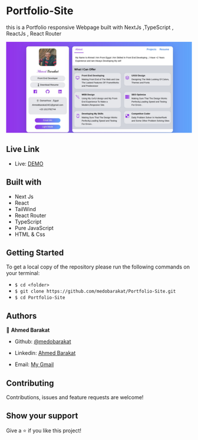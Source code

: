 # Portfolio-Site
this is a Portfolio responsive Webpage built with NextJs ,TypeScript ,  ReactJs , React Router

![screenshot](./public/screenshot.png)

## Live Link

- Live: [DEMO](https://ahmedporfolio.vercel.app/)

## Built with

- Next Js
- React
- TailWind
- React Router
- TypeScript
- Pure JavaScript
- HTML & Css

## Getting Started
To get a local copy of the repository please run the following commands on your terminal:
- ```$ cd <folder>```
- ```$ git clone https://github.com/medobarakat/Portfolio-Site.git ```
- ```$ cd Portfolio-Site ```


## Authors

👤 **Ahmed Barakat**
- Github: [@medobarakat](https://github.com/medobarakat)

- Linkedin: [Ahmed Barakat](https://www.linkedin.com/in/ahmed-barakat-dev/)

- Email: [My Gmail](ahmedbarakat2401@gmail.com)

##    Contributing

Contributions, issues and feature requests are welcome!

## Show your support

Give a ⭐️ if you like this project!

